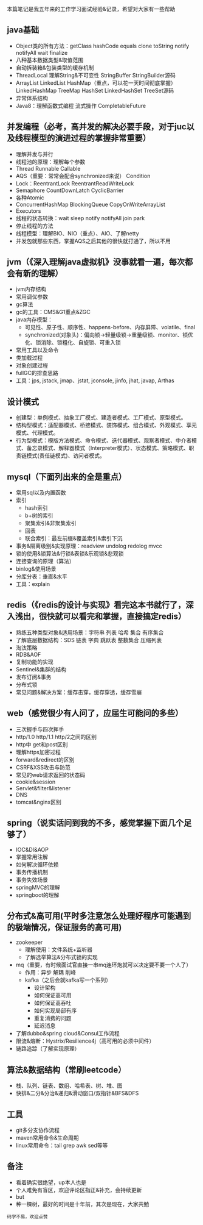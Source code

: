 本篇笔记是我五年来的工作学习面试经验&记录，希望对大家有一些帮助

## java基础
* Object类的所有方法：getClass hashCode equals clone toString notify notifyAll wait finalize
* 八种基本数据类型&取值范围
* 自动拆装箱&包装类型的缓存机制
* ThreadLocal 理解String&不可变性 StringBuffer StringBuilder源码
* ArrayList LinkedList HashMap（重点，可以花一天时间彻底掌握） LinkedHashMap TreeMap HashSet LinkedHashSet TreeSet源码
* 异常体系结构
* Java8：理解函数式编程 流式操作 CompletableFuture

## 并发编程（必考，高并发的解决必要手段，对于juc以及线程模型的演进过程的掌握非常重要）
* 理解并发与并行
* 线程池的原理：理解每个参数
* Thread Runnable Callable 
* AQS（重要：常常会配合synchronized来说） Condition 
* Lock：ReentrantLock ReentrantReadWriteLock  
* Semaphore CountDownLatch CyclicBarrier 
* 各种Atomic
* ConcurrentHashMap BlockingQueue CopyOnWriteArrayList
* Executors
* 线程的状态转换：wait sleep notify notifyAll join park 
* 停止线程的方法
* 线程模型：理解BIO、NIO（重点）、AIO、了解netty
* 并发包就那些东西，掌握AQS之后其他的很快就打通了，所以不用

## jvm（《深入理解java虚拟机》没事就看一遍，每次都会有新的理解）
* jvm内存结构
* 常用调优参数
* gc算法
* gc的工具：CMS&G1重点&ZGC
* java内存模型：
	* 可见性、原子性、顺序性、happens-before、内存屏障、volatile、final
	* synchronized(对象头)：偏向锁->轻量级锁->重量级锁、monitor、锁优化、锁消除、锁粗化、自旋锁、可重入锁
* 常用工具以及命令
* 类加载过程
* 对象创建过程
* fullGC的排查思路
* 工具：jps, jstack, jmap、jstat, jconsole, jinfo, jhat, javap, Arthas

## 设计模式
* 创建型：单例模式、抽象工厂模式、建造者模式、工厂模式、原型模式。
* 结构型模式：适配器模式、桥接模式、装饰模式、组合模式、外观模式、享元模式、代理模式。
* 行为型模式：模版方法模式、命令模式、迭代器模式、观察者模式、中介者模式、备忘录模式、解释器模式（Interpreter模式）、状态模式、策略模式、职责链模式(责任链模式)、访问者模式。

## mysql（下面列出来的全是重点）
* 常用sql以及内置函数
* 索引
	* hash索引
	* b+树的索引
	* 聚集索引&非聚集索引
	* 回表
	* 联合索引：最左前缀&覆盖索引&索引下沉
* 事务&隔离级别&实现原理：readview undolog redolog mvcc
* 锁的使用&锁算法&行锁&表锁&乐观锁&悲观锁
* 连接查询的原理（算法）
* binlog&使用场景
* 分库分表：垂直&水平
* 工具：explain

## redis（《redis的设计与实现》看完这本书就行了，深入浅出，很快就可以看完和掌握，直接搞定redis）
* 熟练五种类型对象&适用场景：字符串 列表 哈希 集合 有序集合
* 了解底层数据结构：SDS 链表 字典 跳跃表 整数集合 压缩列表 
* 淘汰策略
* RDB&AOF
* 复制功能的实现
* Sentinel&集群的结构
* 发布订阅&事务
* 分布式锁
* 常见问题&解决方案：缓存击穿，缓存穿透，缓存雪崩

## web（感觉很少有人问了，应届生可能问的多些）
* 三次握手与四次挥手
* http/1.0 http/1.1 http/2之间的区别
* http中 get和post区别
* 理解https加密过程
* forward&redirect的区别
* CSRF&XSS攻击与防范
* 常见的web请求返回的状态码
* cookie&session
* Servlet&filter&listener
* DNS
* tomcat&nginx区别

## spring（说实话问到我的不多，感觉掌握下面几个足够了）
* IOC&DI&AOP
* 掌握常用注解
* 如何解决循环依赖
* 事务传播机制
* 事务失效场景
* springMVC的理解
* springboot的理解

## 分布式&高可用(平时多注意怎么处理好程序可能遇到的极端情况，保证服务的高可用)
* zookeeper
	* 理解使用：文件系统+监听器
	* 了解选举算法&分布式锁的实现
* mq（重要，有时候面试官直接一串mq连环炮就可以决定要不要一个人了）
	* 作用：异步 解耦 削峰
	* kafka（之后会就kafka写一个系列）
		* 设计架构
		* 如何保证高可用
		* 如何保证高吞吐
		* 如何实现局部有序
		* 重复消费的问题
		* 延迟消息
* 了解dubbo&spring cloud&Consul工作流程
* 限流&熔断：Hystrix/Resilience4j（高可用的必须中间件）
* 链路追踪（了解实现原理）

## 算法&数据结构（常刷leetcode）
* 栈、队列、链表、数组、哈希表、树、堆、图
* 快排&二分&分治&递归&滑动窗口/双指针&BFS&DFS

## 工具
* git多分支协作流程
* maven常用命令&生命周期
* linux常用命令：tail grep awk sed等等

## 备注
* 看着确实很绝望，up本人也是
* 个人难免有盲区，欢迎评论区指正&补充，会持续更新
* but
* 种一棵树，最好的时间是十年前，其次是现在，大家共勉
```
码字不易，欢迎点赞
```

